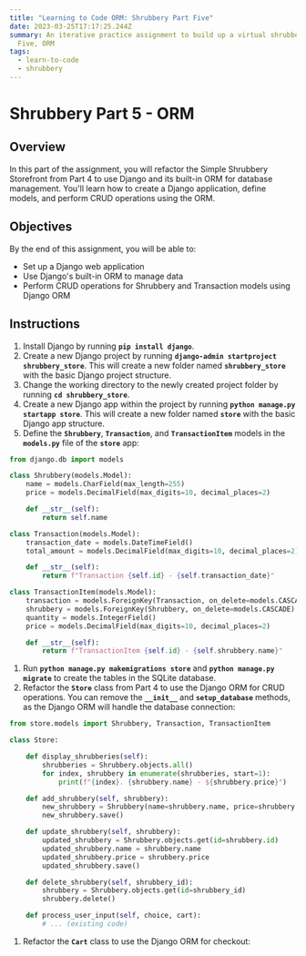 ```yaml
---
title: "Learning to Code ORM: Shrubbery Part Five"
date: 2023-03-25T17:17:25.244Z
summary: An iterative practice assignment to build up a virtual shrubbery. Part
  Five, ORM
tags:
  - learn-to-code
  - shrubbery
---
```

# Shrubbery Part 5 - ORM

## **Overview**

In this part of the assignment, you will refactor the Simple Shrubbery Storefront from Part 4 to use Django and its built-in ORM for database management. You'll learn how to create a Django application, define models, and perform CRUD operations using the ORM.

## **Objectives**

By the end of this assignment, you will be able to:

- Set up a Django web application
- Use Django's built-in ORM to manage data
- Perform CRUD operations for Shrubbery and Transaction models using Django ORM

## **Instructions**

1. Install Django by running **`pip install django`**.
2. Create a new Django project by running **`django-admin startproject shrubbery_store`**. This will create a new folder named **`shrubbery_store`** with the basic Django project structure.
3. Change the working directory to the newly created project folder by running **`cd shrubbery_store`**.
4. Create a new Django app within the project by running **`python manage.py startapp store`**. This will create a new folder named **`store`** with the basic Django app structure.
5. Define the **`Shrubbery`**, **`Transaction`**, and **`TransactionItem`** models in the **`models.py`** file of the **`store`** app:

```python
from django.db import models

class Shrubbery(models.Model):
    name = models.CharField(max_length=255)
    price = models.DecimalField(max_digits=10, decimal_places=2)

    def __str__(self):
        return self.name

class Transaction(models.Model):
    transaction_date = models.DateTimeField()
    total_amount = models.DecimalField(max_digits=10, decimal_places=2)

    def __str__(self):
        return f"Transaction {self.id} - {self.transaction_date}"

class TransactionItem(models.Model):
    transaction = models.ForeignKey(Transaction, on_delete=models.CASCADE)
    shrubbery = models.ForeignKey(Shrubbery, on_delete=models.CASCADE)
    quantity = models.IntegerField()
    price = models.DecimalField(max_digits=10, decimal_places=2)

    def __str__(self):
        return f"TransactionItem {self.id} - {self.shrubbery.name}"
```

1. Run **`python manage.py makemigrations store`** and **`python manage.py migrate`** to create the tables in the SQLite database.
2. Refactor the **`Store`** class from Part 4 to use the Django ORM for CRUD operations. You can remove the **`__init__`** and **`setup_database`** methods, as the Django ORM will handle the database connection:

```python
from store.models import Shrubbery, Transaction, TransactionItem

class Store:

    def display_shrubberies(self):
        shrubberies = Shrubbery.objects.all()
        for index, shrubbery in enumerate(shrubberies, start=1):
            print(f"{index}. {shrubbery.name} - ${shrubbery.price}")

    def add_shrubbery(self, shrubbery):
        new_shrubbery = Shrubbery(name=shrubbery.name, price=shrubbery.price)
        new_shrubbery.save()

    def update_shrubbery(self, shrubbery):
        updated_shrubbery = Shrubbery.objects.get(id=shrubbery.id)
        updated_shrubbery.name = shrubbery.name
        updated_shrubbery.price = shrubbery.price
        updated_shrubbery.save()

    def delete_shrubbery(self, shrubbery_id):
        shrubbery = Shrubbery.objects.get(id=shrubbery_id)
        shrubbery.delete()

    def process_user_input(self, choice, cart):
        # ... (existing code)
```

1. Refactor the **`Cart`** class to use the Django ORM for checkout: